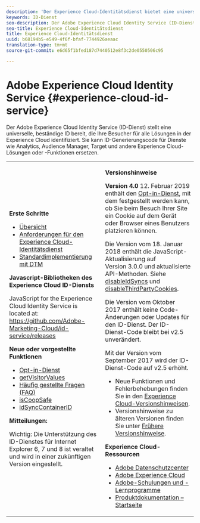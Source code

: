 ```yaml
---
description: 'Der Experience Cloud-Identitätsdienst bietet eine universelle, beständige ID, die Ihre Besucher für alle Lösungen in der Experience Cloud identifiziert. '
keywords: ID-Dienst
seo-description: Der Adobe Experience Cloud Identity Service (ID-Dienst) stellt eine universelle, beständige ID bereit, die Ihre Besucher für alle Lösungen in der Experience Cloud identifiziert. Sie kann ID-Generierungscode für Dienste wie Analytics, Audience Manager, Target und andere Experience Cloud-Lösungen oder -Funktionen ersetzen.
seo-title: Experience Cloud-Identitätsdienst
title: Experience Cloud-Identitätsdienst
uuid: b68194b5-e549-4f6f-bfaf-7744926aeaac
translation-type: tm+mt
source-git-commit: e6d65f1bfed187d7440512e8f3c2de0550506c95

---
```



# Adobe Experience Cloud Identity Service {#experience-cloud-id-service}

Der Adobe Experience Cloud Identity Service (ID-Dienst) stellt eine universelle, beständige ID bereit, die Ihre Besucher für alle Lösungen in der Experience Cloud identifiziert. Sie kann ID-Generierungscode für Dienste wie Analytics, Audience Manager, Target und andere Experience Cloud-Lösungen oder -Funktionen ersetzen.

<table id="table_5E612F746A704FE095B809A013EE977F" class="simpletable"> 
 <tbody> 
  <tr> 
   <td colname="col1"> <p> <b>Erste Schritte</b> </p> <p> 
     <ul id="ul_D5EC6A54A03F4AB595B588116A7C1296"> 
      <li id="li_845F6DE25A1241439BCDCBC00459D7EB"> <a href="introduction/overview.md" format="dita" scope="local">Übersicht </a> </li> 
      <li id="li_47F399E1D4AF4F08BD647DF01A423BA7"> <a href="reference/requirements.md" format="dita" scope="local"> Anforderungen für den Experience Cloud-Identitätsdienst </a> </li> 
      <li id="li_CBEEE79B45644F28A52B58DDF23DAD4F"> <a href="implementation-guides/standard.md#concept-89cd0199a9634fc48644f2d61e3d2445" format="dita" scope="local"> Standardimplementierung mit DTM </a> </li> 
     </ul> </p> <p><b>Javascript-Bibliotheken des Experience Cloud ID-Diensts</b> </p> <p>JavaScript for the Experience Cloud Identity Service is located at: <a href="https://github.com/Adobe-Marketing-Cloud/id-service/releases" format="https" scope="external"> https://github.com/Adobe-Marketing-Cloud/id-service/releases</a> </p> <p> <b>Neue oder vorgestellte Funktionen</b> </p> <p> 
     <ul id="ul_B0A25B6827734D55BB1E20D12334AC21"> 
      <li id="li_A66924F4948F4A5ABA545A89A28A6F6A"><a href="implementation-guides/opt-in-service/optin-overview.md#concept-f9b5db0d27a245fbadd3e19162319360" format="dita" scope="local"> Opt-in-Dienst</a> </li> 
      <li id="li_92D49CB788AD478EA74BCF5328CB9A14"> <a href="library/get-set/getvisitorvalues.md#reference-b8c9e17c170c4291829a792df46ce279" format="dita" scope="local"> getVisitorValues </a> </li> 
      <li id="li_9E512C6DD15C46C3ABD06ACD60D97E4A"> <a href="faq-intro/faq-intro.md" format="dita" scope="local">Häufig gestellte Fragen (FAQ)</a> </li> 
      <li id="li_B28082F3D075413D89E5AFB718657E17"> <a href="library/function-vars/coopsafe.md#reference-7fbed36f38a048d1a5883c53d430ddf4" format="dita" scope="local"> isCoopSafe </a> </li> 
      <li id="li_7744A4898EA542B9BF009D2066810050"> <a href="library/function-vars/idsyncontainerid.md#reference-5cfbed2240fa4def90f535f017a36015" format="dita" scope="local"> idSyncContainerID </a> </li> 
     </ul> </p> 
    <draft-comment> 
     <p> <b>Mitteilungen:</b> </p> 
     <p> <p>Wichtig: Die Unterstützung des ID-Dienstes für Internet Explorer 6, 7 und 8 ist veraltet und wird in einer zukünftigen Version eingestellt. </p> </p> 
    </draft-comment> </td> 
   <td colname="col2"> <p> <b>Versionshinweise</b> </p> <p><b>Version 4.0</b> 12. Februar 2019 enthält den <a href="implementation-guides/opt-in-service/optin-overview.md#concept-f9b5db0d27a245fbadd3e19162319360" format="dita" scope="local"> Opt-in-Dienst</a>, mit dem festgestellt werden kann, ob Sie beim Besuch Ihrer Site ein Cookie auf dem Gerät oder Browser eines Benutzers platzieren können. </p> <p>Die Version vom 18. Januar 2018 enthält die JavaScript-Aktualisierung auf Version 3.0.0 und aktualisierte API-Methoden. Siehe <a href="library/function-vars/disableidsync.md#reference-589d6b489ac64eddb5a7ff758945e414" format="dita" scope="local"> disableIdSyncs</a> und <a href="library/function-vars/disable-cookies.md#reference-2dd2d60d12f34f0b98bbb5606b3734cc" format="dita" scope="local"> disableThirdPartyCookies</a>. </p> 
    <draft-comment> 
     <p>Die Version vom Oktober 2017 enthält keine Code-Änderungen oder Updates für den ID-Dienst. Der ID-Dienst-Code bleibt bei v2.5 unverändert. </p> 
    </draft-comment> 
    <draft-comment> 
     <p> Mit der Version vom September 2017 wird der ID-Dienst-Code auf v2.5 erhöht. </p> 
    </draft-comment> <p> 
     <ul id="ul_4F06F170F214492780C7D25A069F799F"> 
      <li id="li_45A7CD556FE44F4DAB035C736A058F36"> Neue Funktionen und Fehlerbehebungen finden Sie in den <a href="https://marketing.adobe.com/resources/help/en_US/whatsnew/" format="https" scope="external">Experience Cloud-Versionshinweisen</a>. </li> 
      <li id="li_10CC4FBFEFC947CA9AD15F52D9715257">Versionshinweise zu älteren Versionen finden Sie unter <a href="https://marketing-stage.adobe.com/resources/help/en_US/whatsnew/c_legacy_releases.html" format="html" scope="external">Frühere Versionshinweise</a>. </li> 
     </ul> </p> <p> <b>Experience Cloud-Ressourcen</b> </p> <p> 
     <ul id="ul_E30EC96BDC624B5591F0470D430B7F41"> 
      <li id="li_F3A5CCFAE0F247CEB41A03CA8E03106B"> <a href="http://www.adobe.com/privacy.html" format="http" scope="external"> Adobe Datenschutzcenter</a> </li> 
      <li id="li_A54C1EB170EA4B8FA6A81B90AB0C39DD"> <a href="http://www.adobe.com/marketing-cloud.html" scope="external" format="http"> Adobe Experience Cloud</a> </li> 
      <li id="li_1938F7044F544481A6CC0F45CC22B80A"> <a href="http://helpx.adobe.com/learning.html?promoid=KAUDK" scope="external" format="http"> Adobe-Schulungen und -Lernprogramme</a> </li> 
      <li id="li_C71459E0D1464C05B8B9387C43541F17"> <a href="https://marketing.adobe.com/resources/help/en_US/home/index.html" scope="external" format="https"> Produktdokumentation – Startseite</a> </li> 
     </ul> </p> </td> 
  </tr> 
 </tbody> 
</table>

